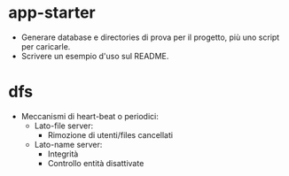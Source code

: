 # app-starter
* Generare database e directories di prova per il progetto, più uno script per caricarle.
* Scrivere un esempio d'uso sul README.
# dfs
* Meccanismi di heart-beat o periodici:
    * Lato-file server:
        * Rimozione di utenti/files cancellati
    * Lato-name server:
        * Integrità
        * Controllo entità disattivate